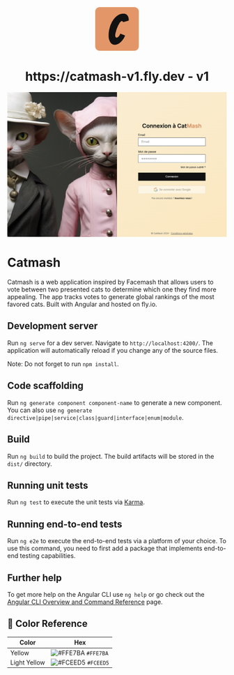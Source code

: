 <div align="center">
  <img alt="Logo" src="./src/assets/images/favicon-catmash.png" width="100" />
</div>
<h1 align="center">
  https://catmash-v1.fly.dev - v1
</h1>

![demo](https://raw.githubusercontent.com/morganb27/catmash-front/main/src/assets/images/demo.png)


# Catmash

Catmash is a web application inspired by Facemash that allows users to vote between two presented cats to determine which one they find more appealing. The app tracks votes to generate global rankings of the most favored cats. Built with Angular and hosted on fly.io.

## Development server

Run `ng serve` for a dev server. Navigate to `http://localhost:4200/`. The application will automatically reload if you change any of the source files.

Note: Do not forget to run `npm install`.

## Code scaffolding

Run `ng generate component component-name` to generate a new component. You can also use `ng generate directive|pipe|service|class|guard|interface|enum|module`.

## Build

Run `ng build` to build the project. The build artifacts will be stored in the `dist/` directory.

## Running unit tests

Run `ng test` to execute the unit tests via [Karma](https://karma-runner.github.io).

## Running end-to-end tests

Run `ng e2e` to execute the end-to-end tests via a platform of your choice. To use this command, you need to first add a package that implements end-to-end testing capabilities.


## Further help

To get more help on the Angular CLI use `ng help` or go check out the [Angular CLI Overview and Command Reference](https://angular.io/cli) page.

## 🎨 Color Reference

| Color          | Hex                                                                |
| -------------- | ------------------------------------------------------------------ |
| Yellow         | ![#FFE7BA](https://via.placeholder.com/10/0a192f?text=+) `#FFE7BA` |
| Light Yellow   | ![#FCEED5](https://via.placeholder.com/10/0a192f?text=+) `#FCEED5` |

